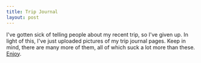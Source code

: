 ```yaml
---
title: Trip Journal
layout: post
---
```


I've gotten sick of telling people about my recent trip, so I've given up. In light of this, I've just uploaded pictures of my trip journal pages. Keep in mind, there are many more of them, all of which suck a lot more than these. <a href="http://www.flickr.com/photos/33672094@N07/sets/72157617976646395/">Enjoy</a>.